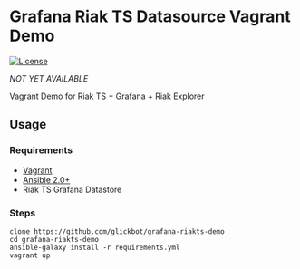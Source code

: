# Grafana Riak TS Datasource Vagrant Demo

[![License](https://img.shields.io/badge/license-apache-blue.svg?style=flat)](https://github.com/glickbot/grafana-riakts-demo/blob/master/LICENSE)

*NOT YET AVAILABLE*

Vagrant Demo for Riak TS + Grafana + Riak Explorer

## Usage

### Requirements
- [Vagrant](https://www.vagrantup.com/)
- [Ansible 2.0+](https://www.ansible.com/)
- Riak TS Grafana Datastore

### Steps
    clone https://github.com/glickbot/grafana-riakts-demo
    cd grafana-riakts-demo
    ansible-galaxy install -r requirements.yml
    vagrant up
